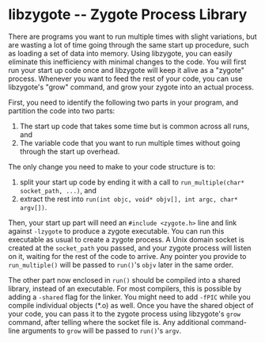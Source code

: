 # libzygote -- Zygote Process Library

There are programs you want to run multiple times with slight variations, but
are wasting a lot of time going through the same start up procedure, such as
loading a set of data into memory.  Using libzygote, you can easily eliminate
this inefficiency with minimal changes to the code.  You will first run your
start up code once and libzygote will keep it alive as a "zygote" process.
Whenever you want to feed the rest of your code, you can use libzygote's "grow"
command, and grow your zygote into an actual process.

First, you need to identify the following two parts in your program, and
partition the code into two parts:

1. The start up code that takes some time but is common across all runs, and
2. The variable code that you want to run multiple times without going through
   the start up overhead.

The only change you need to make to your code structure is to:

1. split your start up code by ending it with a call to `run_multiple(char*
   socket_path, ...)`, and
2. extract the rest into `run(int objc, void* objv[], int argc, char* argv[])`.

Then, your start up part will need an `#include <zygote.h>` line and link
against `-lzygote` to produce a zygote executable.  You can run this executable
as usual to create a zygote process.  A Unix domain socket is created at the
`socket_path` you passed, and your zygote process will listen on it, waiting
for the rest of the code to arrive.  Any pointer you provide to
`run_multiple()` will be passed to `run()`'s `objv` later in the same order.

The other part now enclosed in `run()` should be compiled into a shared
library, instead of an executable.  For most compilers, this is possible by
adding a `-shared` flag for the linker.  You might need to add `-fPIC` while you
compile individual objects (\*.o) as well.  Once you have the shared object of
your code, you can pass it to the zygote process using libzygote's `grow` command,
after telling where the socket file is.  Any additional command-line arguments
to `grow` will be passed to `run()`'s `argv`.

